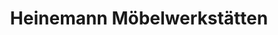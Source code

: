 ---
title: "Heinemann Möbelwerkstätten"
url: /goettingen/heinemann-moebelwerkstaetten/
shop: Möbel
---